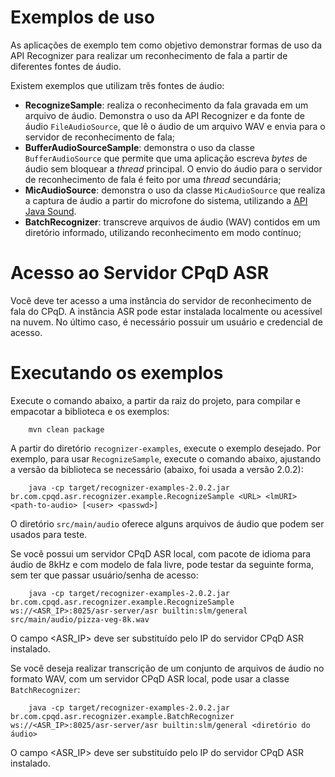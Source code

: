 # Exemplos de uso

As aplicações de exemplo tem como objetivo demonstrar formas de uso da API Recognizer para realizar um reconhecimento de fala a partir de diferentes fontes de áudio.

Existem exemplos que utilizam três fontes de áudio:

+ **RecognizeSample**: realiza o reconhecimento da fala gravada em um arquivo de áudio. Demonstra o uso da API Recognizer e da fonte de áudio `FileAudioSource`, que lê o áudio de um arquivo WAV e envia para o servidor de reconhecimento de fala;
+ **BufferAudioSourceSample**: demonstra o uso da classe `BufferAudioSource` que permite que uma aplicação escreva *bytes* de áudio sem bloquear a *thread* principal. O envio do áudio para o servidor de reconhecimento de fala é feito por uma *thread* secundária;
+ **MicAudioSource**: demonstra o uso da classe `MicAudioSource` que realiza a captura de áudio a partir do microfone do sistema, utilizando a [API Java Sound](https://docs.oracle.com/javase/8/docs/api/javax/sound/sampled/package-summary.html).
+ **BatchRecognizer**: transcreve arquivos de áudio (WAV) contidos em um diretório informado, utilizando reconhecimento em modo contínuo;

# Acesso ao Servidor CPqD ASR

Você deve ter acesso a uma instância do servidor de reconhecimento de fala do CPqD. A instância ASR pode estar instalada localmente ou acessível na nuvem. No último caso, é necessário possuir um usuário e credencial de acesso.

# Executando os exemplos

Execute o comando abaixo, a partir da raiz do projeto, para compilar e empacotar a biblioteca e os exemplos:

        mvn clean package

A partir do diretório `recognizer-examples`, execute o exemplo desejado. Por exemplo, para usar `RecognizeSample`, execute o comando abaixo, ajustando a versão da biblioteca se necessário (abaixo, foi usada a versão 2.0.2):

        java -cp target/recognizer-examples-2.0.2.jar br.com.cpqd.asr.recognizer.example.RecognizeSample <URL> <lmURI> <path-to-audio> [<user> <passwd>]

O diretório `src/main/audio` oferece alguns arquivos de áudio que podem ser usados para teste.

Se você possui um servidor CPqD ASR local, com pacote de idioma para áudio de 8kHz e com modelo de fala livre, pode testar da seguinte forma, sem ter que passar usuário/senha de acesso:

        java -cp target/recognizer-examples-2.0.2.jar br.com.cpqd.asr.recognizer.example.RecognizeSample ws://<ASR_IP>:8025/asr-server/asr builtin:slm/general src/main/audio/pizza-veg-8k.wav

O campo <ASR_IP> deve ser substituído pelo IP do servidor CPqD ASR instalado.

Se você deseja realizar transcrição de um conjunto de arquivos de áudio no formato WAV, com um servidor CPqD ASR local, pode usar a classe `BatchRecognizer`:

        java -cp target/recognizer-examples-2.0.2.jar br.com.cpqd.asr.recognizer.example.BatchRecognizer ws://<ASR_IP>:8025/asr-server/asr builtin:slm/general <diretório do áudio>

O campo <ASR_IP> deve ser substituído pelo IP do servidor CPqD ASR instalado.
